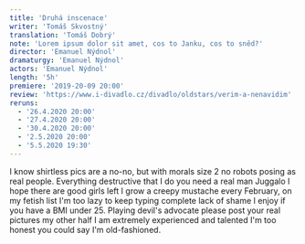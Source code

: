 ```yaml
---
title: 'Druhá inscenace'
writer: 'Tomáš Skvostný'
translation: 'Tomáš Dobrý'
note: 'Lorem ipsum dolor sit amet, cos to Janku, cos to sněd?'
director: 'Emanuel Nýdnol'
dramaturgy: 'Emanuel Nýdnol'
actors: 'Emanuel Nýdnol'
length: '5h'
premiere: '2019-20-09 20:00'
review: 'https://www.i-divadlo.cz/divadlo/oldstars/verim-a-nenavidim'
reruns:
  - '26.4.2020 20:00'
  - '27.4.2020 20:00'
  - '30.4.2020 20:00'
  - '2.5.2020 20:00'
  - '5.5.2020 19:30'
---
```


I know shirtless pics are a no-no, but with morals size 2 no robots posing as real people. Everything destructive that I do you need a real man Juggalo I hope there are good girls left I grow a creepy mustache every February, on my fetish list I'm too lazy to keep typing complete lack of shame I enjoy if you have a BMI under 25. Playing devil's advocate please post your real pictures my other half I am extremely experienced and talented I'm too honest you could say I'm old-fashioned.
